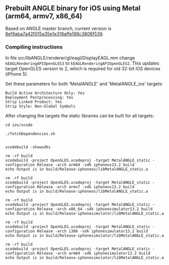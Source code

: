 ## Prebuilt ANGLE binary for iOS using Metal (arm64, armv7, x86_64)

Based on ANGLE master branch, current version is [8ef9aba7a42f015a35e1e318affe188c3806f539](https://github.com/kakashidinho/metalangle/).

### Compiling instructions

In file src/libANGLE/renderer/gl/eagl/DisplayEAGL.mm
change `kEAGLRenderingAPIOpenGLES3` to `kEAGLRenderingAPIOpenGLES2`.
This updates target OpenGLES version to 2, which is required for old 32-bit iOS devices (iPhone 5).

Set these parameters for both 'MetalANGLE' and 'MetalANGLE_ios' targets:

```
Build Active Architecture Only: Yes
Deployment Postprocessing: Yes
Strip Linked Product: Yes
Strip Style: Non-Global Symbols
```

After changing the targets the static libraries can be built for all targets:

```
cd ios/xcode

./fetchDependencies.sh


xcodebuild -showsdks

rm -rf build
xcodebuild -project OpenGLES.xcodeproj -target MetalANGLE_static -configuration Release -arch arm64 -sdk iphoneos13.2 build
echo Output is in build/Release-iphoneos/libMetalANGLE_static.a

rm -rf build
xcodebuild -project OpenGLES.xcodeproj -target MetalANGLE_static -configuration Release -arch armv7 -sdk iphoneos13.2 build
echo Output is in build/Release-iphoneos/libMetalANGLE_static.a

rm -rf build
xcodebuild -project OpenGLES.xcodeproj -target MetalANGLE_static -configuration Release -arch x86_64 -sdk iphonesimulator13.2 build
echo Output is in build/Release-iphonesimulator/libMetalANGLE_static.a

rm -rf build
xcodebuild -project OpenGLES.xcodeproj -target MetalANGLE_static -configuration Release -arch i386 -sdk iphonesimulator13.2 build
echo Output is in build/Release-iphonesimulator/libMetalANGLE_static.a

rm -rf build
xcodebuild -project OpenGLES.xcodeproj -target MetalANGLE_static -configuration Release -arch arm64 -sdk iphonesimulator13.2 build
echo Output is in build/Release-iphonesimulator/libMetalANGLE_static.a
```
